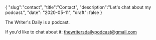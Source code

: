 {
  "slug":"contact",
  "title":"Contact",
  "description":"Let's chat about my podcast.",
  "date": "2020-05-11",
  "draft": false
}

The Writer's Daily is a podcast.

If you'd like to chat about it: thewritersdailypodcast@gmail.com